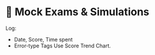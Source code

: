 # 🧪 Mock Exams & Simulations

Log:
- Date, Score, Time spent
- Error-type Tags
Use Score Trend Chart.
